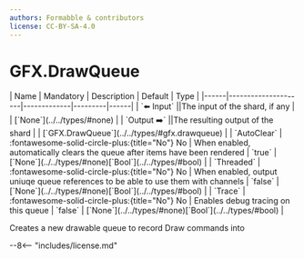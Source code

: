 ```yaml
---
authors: Formabble & contributors
license: CC-BY-SA-4.0
---
```



# GFX.DrawQueue

<div class="sh-parameters" markdown="1">
| Name | Mandatory | Description | Default | Type |
|------|---------------------|-------------|---------|------|
| `⬅️ Input` ||The input of the shard, if any | | [`None`](../../types/#none) |
| `Output ➡️` ||The resulting output of the shard | | [`GFX.DrawQueue`](../../types/#gfx.drawqueue) |
| `AutoClear` | :fontawesome-solid-circle-plus:{title="No"} No  | When enabled, automatically clears the queue after items have been rendered | `true` | [`None`](../../types/#none)[`Bool`](../../types/#bool) |
| `Threaded` | :fontawesome-solid-circle-plus:{title="No"} No  | When enabled, output uniuqe queue references to be able to use them with channels | `false` | [`None`](../../types/#none)[`Bool`](../../types/#bool) |
| `Trace` | :fontawesome-solid-circle-plus:{title="No"} No  | Enables debug tracing on this queue | `false` | [`None`](../../types/#none)[`Bool`](../../types/#bool) |

</div>

Creates a new drawable queue to record Draw commands into

--8<-- "includes/license.md"

